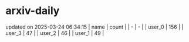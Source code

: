 # arxiv-daily
updated on 2025-03-24 06:34:15
| name | count |
| - | - |
| user_0 | 156 |
| user_3 | 47 |
| user_2 | 46 |
| user_1 | 49 |
